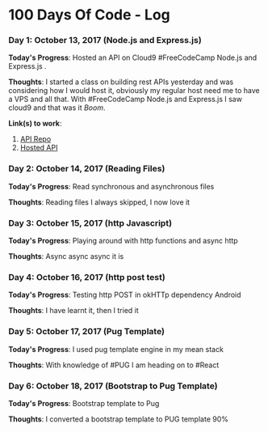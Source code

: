 # 100 Days Of Code - Log

### Day 1: October 13, 2017 (Node.js and Express.js)

**Today's Progress**: Hosted an API on Cloud9 #FreeCodeCamp Node.js and Express.js .

**Thoughts**: I started a class on building rest APIs yesterday and was considering how I would host it, obviously my regular host need me to have a VPS and all that. With #FreeCodeCamp Node.js and Express.js I saw cloud9 and that was it *Boom*.

**Link(s) to work**: 
1. [API Repo](https://github.com/ThadeusAjayi/student_resources)
2. [Hosted API](https://student-resources-ainojie.c9users.io/resources)

### Day 2: October 14, 2017 (Reading Files)

**Today's Progress**: Read synchronous and asynchronous files

**Thoughts**: Reading files I always skipped, I now love it

### Day 3: October 15, 2017 (http Javascript)

**Today's Progress**: Playing around with http functions and async http

**Thoughts**: Async async async it is


### Day 4: October 16, 2017 (http post test)

**Today's Progress**: Testing http POST in okHTTp dependency Android

**Thoughts**: I have learnt it, then I tried it

### Day 5: October 17, 2017 (Pug Template)

**Today's Progress**: I used pug template engine in my mean stack

**Thoughts**: With knowledge of #PUG I am heading on to #React

### Day 6: October 18, 2017 (Bootstrap to Pug Template)

**Today's Progress**: Bootstrap template to Pug

**Thoughts**: I converted a bootstrap template to PUG template 90%
